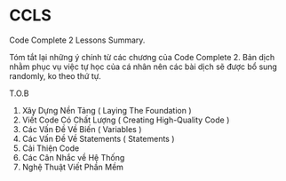 # CCLS
Code Complete 2 Lessons Summary.

Tóm tắt lại những ý chính từ các chương của Code Complete 2. Bản dịch nhằm phục vụ việc tự học của cá nhân nên các bài dịch sẽ được bổ sung randomly, ko theo thứ tự.

T.O.B

1. Xây Dựng Nền Tảng ( Laying The Foundation )
2. Viết Code Có Chất Lượng ( Creating High-Quality Code )
3. Các Vấn Đề Về Biến ( Variables )
4. Các Vấn Đề Về Statements  ( Statements )
5. Cải Thiện Code
6. Các Cân Nhắc về Hệ Thống
7. Nghệ Thuật Viết Phần Mềm
